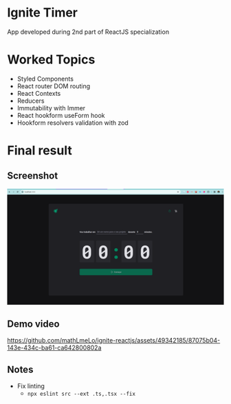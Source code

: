 # Ignite Timer

App developed during 2nd part of ReactJS specialization

# Worked Topics
- Styled Components
- React router DOM routing
- React Contexts
- Reducers
- Immutability with Immer
- React hookform useForm hook
- Hookform resolvers validation with zod

# Final result

## Screenshot
![Result](/classes/02-ignite-timer/result.png "Final result")

## Demo video

https://github.com/mathLmeLo/ignite-reactjs/assets/49342185/87075b04-143e-434c-ba61-ca642800802a




## Notes
- Fix linting 
  - `npx eslint src --ext .ts,.tsx --fix`
